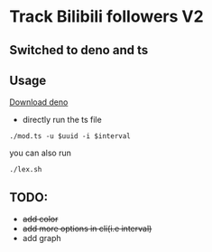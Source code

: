 # Track Bilibili followers V2

## Switched to deno and ts

## Usage

[Download deno](https://deno.land/)

- directly run the ts file

```shell
./mod.ts -u $uuid -i $interval
```

you can also run

```shell
./lex.sh
```

## TODO:

- ~~add color~~
- ~~add more options in cli(i.e interval)~~
- add graph
